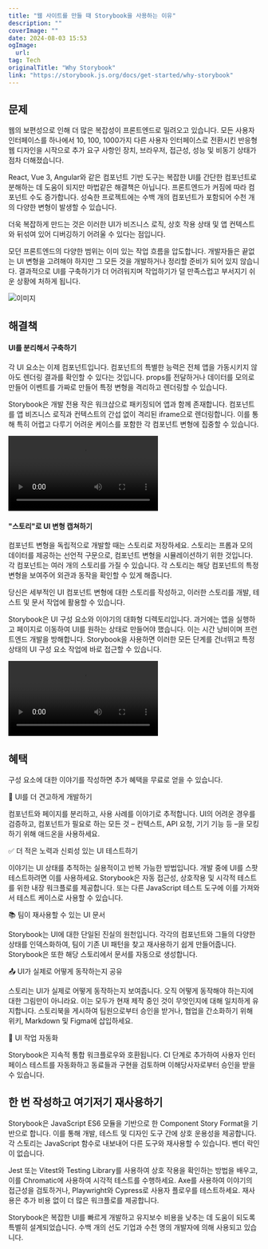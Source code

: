 ```yaml
---
title: "웹 사이트를 만들 때 Storybook을 사용하는 이유"
description: ""
coverImage: ""
date: 2024-08-03 15:53
ogImage: 
  url: 
tag: Tech
originalTitle: "Why Storybook"
link: "https://storybook.js.org/docs/get-started/why-storybook"
---
```




## 문제

웹의 보편성으로 인해 더 많은 복잡성이 프론트엔드로 밀려오고 있습니다. 모든 사용자 인터페이스를 하나에서 10, 100, 1000가지 다른 사용자 인터페이스로 전환시킨 반응형 웹 디자인을 시작으로 추가 요구 사항인 장치, 브라우저, 접근성, 성능 및 비동기 상태가 점차 더해졌습니다.

React, Vue 3, Angular와 같은 컴포넌트 기반 도구는 복잡한 UI를 간단한 컴포넌트로 분해하는 데 도움이 되지만 마법같은 해결책은 아닙니다. 프론트엔드가 커짐에 따라 컴포넌트 수도 증가합니다. 성숙한 프로젝트에는 수백 개의 컴포넌트가 포함되어 수천 개의 다양한 변형이 발생할 수 있습니다.

더욱 복잡하게 만드는 것은 이러한 UI가 비즈니스 로직, 상호 작용 상태 및 앱 컨텍스트와 뒤섞여 있어 디버깅하기 어려울 수 있다는 점입니다.

모던 프론트엔드의 다양한 범위는 이미 있는 작업 흐름을 압도합니다. 개발자들은 끝없는 UI 변형을 고려해야 하지만 그 모든 것을 개발하거나 정리할 준비가 되어 있지 않습니다. 결과적으로 UI를 구축하기가 더 어려워지며 작업하기가 덜 만족스럽고 부서지기 쉬운 상황에 처하게 됩니다.

![이미지](/assets/img/WhyStorybook_0.png)

## 해결책

#### UI를 분리해서 구축하기

각 UI 요소는 이제 컴포넌트입니다. 컴포넌트의 특별한 능력은 전체 앱을 가동시키지 않아도 렌더링 결과를 확인할 수 있다는 것입니다. props를 전달하거나 데이터를 모의로 만들어 이벤트를 가짜로 만들어 특정 변형을 격리하고 렌더링할 수 있습니다.

Storybook은 개발 전용 작은 워크샵으로 패키징되어 앱과 함께 존재합니다. 컴포넌트를 앱 비즈니스 로직과 컨텍스트의 간섭 없이 격리된 iframe으로 렌더링합니다. 이를 통해 특히 어렵고 다루기 어려운 케이스를 포함한 각 컴포넌트 변형에 집중할 수 있습니다.

<video autoplay playsinline loop>
  <source src="@source/docs/Tech/2024-04-07-WhyStorybook/img/WhyStorybook_0.mp4" type="video/mp4">
</video>

#### "스토리"로 UI 변형 캡쳐하기

컴포넌트 변형을 독립적으로 개발할 때는 스토리로 저장하세요. 스토리는 프롭과 모의 데이터를 제공하는 선언적 구문으로, 컴포넌트 변형을 시뮬레이션하기 위한 것입니다. 각 컴포넌트는 여러 개의 스토리를 가질 수 있습니다. 각 스토리는 해당 컴포넌트의 특정 변형을 보여주어 외관과 동작을 확인할 수 있게 해줍니다.

당신은 세부적인 UI 컴포넌트 변형에 대한 스토리를 작성하고, 이러한 스토리를 개발, 테스트 및 문서 작업에 활용할 수 있습니다.

Storybook은 UI 구성 요소와 이야기의 대화형 디렉토리입니다. 과거에는 앱을 실행하고 페이지로 이동하여 UI를 원하는 상태로 만들어야 했습니다. 이는 시간 낭비이며 프런트엔드 개발을 방해합니다. Storybook을 사용하면 이러한 모든 단계를 건너뛰고 특정 상태의 UI 구성 요소 작업에 바로 접근할 수 있습니다.

<video autoplay playsinline loop>
  <source src="@source/docs/Tech/2024-04-07-WhyStorybook/img/WhyStorybook_1.mp4" type="video/mp4">
</video>

## 혜택

구성 요소에 대한 이야기를 작성하면 추가 혜택을 무료로 얻을 수 있습니다.

📝 UI를 더 견고하게 개발하기

컴포넌트와 페이지를 분리하고, 사용 사례를 이야기로 추적합니다. UI의 어려운 경우를 검증하고, 컴포넌트가 필요로 하는 모든 것 – 컨텍스트, API 요청, 기기 기능 등 –을 모킹하기 위해 애드온을 사용하세요.

✅ 더 적은 노력과 신뢰성 있는 UI 테스트하기

이야기는 UI 상태를 추적하는 실용적이고 반복 가능한 방법입니다. 개발 중에 UI를 스팟 테스트하려면 이를 사용하세요. Storybook은 자동 접근성, 상호작용 및 시각적 테스트를 위한 내장 워크플로를 제공합니다. 또는 다른 JavaScript 테스트 도구에 이를 가져와서 테스트 케이스로 사용할 수 있습니다.

📚 팀이 재사용할 수 있는 UI 문서

Storybook는 UI에 대한 단일된 진실의 원천입니다. 각각의 컴포넌트와 그들의 다양한 상태를 인덱스화하여, 팀이 기존 UI 패턴을 찾고 재사용하기 쉽게 만들어줍니다. Storybook은 또한 해당 스토리에서 문서를 자동으로 생성합니다.

📤 UI가 실제로 어떻게 동작하는지 공유

스토리는 UI가 실제로 어떻게 동작하는지 보여줍니다. 오직 어떻게 동작해야 하는지에 대한 그림만이 아니라요. 이는 모두가 현재 제작 중인 것이 무엇인지에 대해 일치하게 유지합니다. 스토리북을 게시하여 팀원으로부터 승인을 받거나, 협업을 간소화하기 위해 위키, Markdown 및 Figma에 삽입하세요.

🚦 UI 작업 자동화

Storybook은 지속적 통합 워크플로우와 호환됩니다. CI 단계로 추가하여 사용자 인터페이스 테스트를 자동화하고 동료들과 구현을 검토하며 이해당사자로부터 승인을 받을 수 있습니다.

## 한 번 작성하고 여기저기 재사용하기

Storybook은 JavaScript ES6 모듈을 기반으로 한 Component Story Format을 기반으로 합니다. 이를 통해 개발, 테스트 및 디자인 도구 간에 상호 운용성을 제공합니다. 각 스토리는 JavaScript 함수로 내보내어 다른 도구와 재사용할 수 있습니다. 벤더 락인이 없습니다.

Jest 또는 Vitest와 Testing Library를 사용하여 상호 작용을 확인하는 방법을 배우고, 이를 Chromatic에 사용하여 시각적 테스트를 수행하세요. Axe를 사용하여 이야기의 접근성을 검토하거나, Playwright와 Cypress로 사용자 플로우를 테스트하세요. 재사용은 추가 비용 없이 더 많은 워크플로를 제공합니다.

Storybook은 복잡한 UI를 빠르게 개발하고 유지보수 비용을 낮추는 데 도움이 되도록 특별히 설계되었습니다. 수백 개의 선도 기업과 수천 명의 개발자에 의해 사용되고 있습니다.

